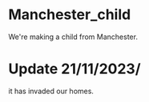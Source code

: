 # Manchester_child
We're making a child from Manchester.

# Update 21/11/2023/
it has invaded our homes.
